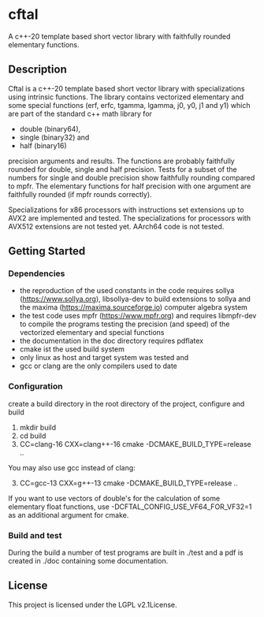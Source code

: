 # cftal

A c++-20 template based short vector library with faithfully rounded elementary
functions.

## Description

Cftal is a c++-20 template based short vector library with specializations
using intrinsic functions.
The library contains vectorized elementary and some special functions
(erf, erfc, tgamma, lgamma, j0, y0, j1 and y1) which are part of the standard c++
math library for
- double (binary64),
- single (binary32) and
- half (binary16)

precision arguments and results. The functions are probably faithfully rounded for double,
single and half precision.
Tests for a  subset of the numbers for single and double precision show faithfully rounding compared to mpfr.
The elementary functions for half precision with one argument are faithfully
rounded (if mpfr rounds correctly).

Specializations for x86 processors with instructions set extensions up to AVX2
are implemented and tested.
The specializations for processors with AVX512 extensions are not tested yet.
AArch64 code is not tested.

## Getting Started

### Dependencies

- the reproduction of the used constants in the code requires
  sollya (https://www.sollya.org), libsollya-dev to build
  extensions to sollya and the maxima (https://maxima.sourceforge.io)
  computer algebra system
- the test code uses mpfr (https://www.mpfr.org) and requires
  libmpfr-dev to compile the programs testing the precision (and speed)
  of the vectorized elementary and special functions
- the documentation in the doc directory requires pdflatex
- cmake ist the used build system
- only linux as host and target system was tested and
- gcc or clang are the only compilers used to date

### Configuration

create a build directory in the root directory of the project, configure and
build

1. mkdir build
2. cd build
3. CC=clang-16 CXX=clang++-16 cmake -DCMAKE_BUILD_TYPE=release ..

You may also use gcc instead of clang:

3. CC=gcc-13 CXX=g++-13 cmake -DCMAKE_BUILD_TYPE=release ..

If you want to use vectors of double's for the calculation of some elementary
float functions, use -DCFTAL_CONFIG_USE_VF64_FOR_VF32=1 as an additional
argument for cmake.

### Build and test

During the build a number of test programs are built in ./test and
a pdf is created in ./doc containing some documentation.

## License

This project is licensed under the LGPL v2.1License.
